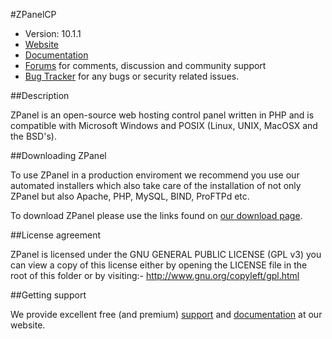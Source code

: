 #ZPanelCP

* Version: 10.1.1
* [Website](http://www.zpanelcp.com/)
* [Documentation](http://www.zpanelcp.com/support/documentation/)
* [Forums](http://forums.zpanelcp.com/) for comments, discussion and community support
* [Bug Tracker](http://bugs.zpanelcp.com/) for any bugs or security related issues.

##Description

ZPanel is an open-source web hosting control panel written in PHP and is compatible
with Microsoft Windows and POSIX (Linux, UNIX, MacOSX and the BSD's).


##Downloading ZPanel

To use ZPanel in a production enviroment we recommend you use our automated installers which also take care of the installation of not only ZPanel but also Apache, PHP, MySQL, BIND, ProFTPd etc.

To download ZPanel please use the links found on [our download page](http://www.zpanelcp.com/download/).

##License agreement

ZPanel is licensed under the GNU GENERAL PUBLIC LICENSE (GPL v3) you can view a copy of this license either by opening the LICENSE file in the root of this folder or by visiting:- http://www.gnu.org/copyleft/gpl.html

##Getting support

We provide excellent free (and premium) [support](http://www.zpanelcp.com/support/) and [documentation](http://www.zpanelcp.com/support/documentation/) at our website.
